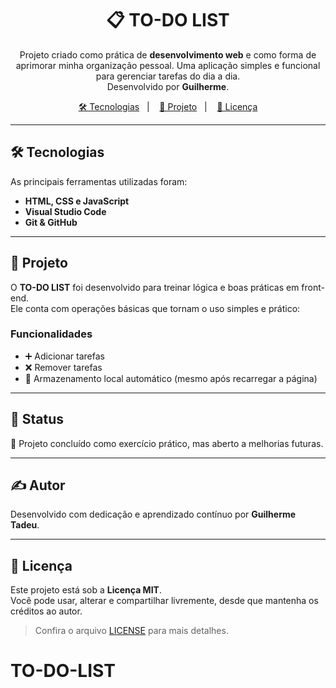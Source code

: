 <h1 align="center"> 📋 TO-DO LIST </h1>

<p align="center">
  Projeto criado como prática de <strong>desenvolvimento web</strong> e como forma de aprimorar minha organização pessoal.  
  Uma aplicação simples e funcional para gerenciar tarefas do dia a dia. <br>
  Desenvolvido por <strong>Guilherme</strong>.
</p>

<p align="center">
  <a href="#tecnologias">🛠️ Tecnologias</a>&nbsp;&nbsp;&nbsp;|&nbsp;&nbsp;&nbsp;
  <a href="#projeto">📘 Projeto</a>&nbsp;&nbsp;&nbsp;|&nbsp;&nbsp;&nbsp;
  <a href="#licenca">📝 Licença</a>
</p>

---

## 🛠️ Tecnologias

As principais ferramentas utilizadas foram:

- **HTML, CSS e JavaScript**
- **Visual Studio Code**
- **Git & GitHub**

---

## 📘 Projeto

O **TO-DO LIST** foi desenvolvido para treinar lógica e boas práticas em front-end.  
Ele conta com operações básicas que tornam o uso simples e prático:

### Funcionalidades
- ➕ Adicionar tarefas  
- ❌ Remover tarefas  
- 💾 Armazenamento local automático (mesmo após recarregar a página)

---

## 🚧 Status

🚀 Projeto concluído como exercício prático, mas aberto a melhorias futuras.

---

## ✍️ Autor

Desenvolvido com dedicação e aprendizado contínuo por **Guilherme Tadeu**.

---

## 📝 Licença

Este projeto está sob a **Licença MIT**.  
Você pode usar, alterar e compartilhar livremente, desde que mantenha os créditos ao autor.

> Confira o arquivo [LICENSE](LICENSE) para mais detalhes.
# TO-DO-LIST

